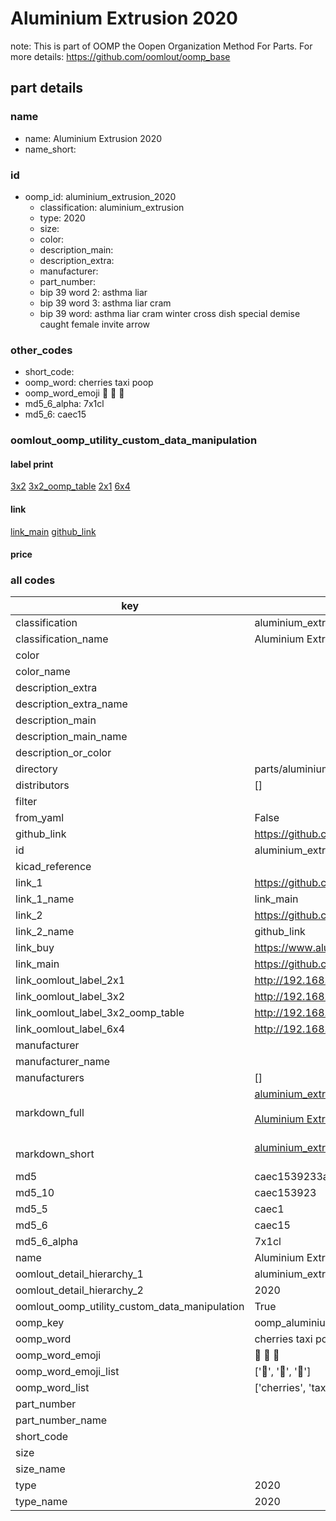 # Aluminium Extrusion 2020  

note: This is part of OOMP the Oopen Organization Method For Parts. For more details: https://github.com/oomlout/oomp_base

##  part details





### name
* name: Aluminium Extrusion 2020
* name_short: 
### id
* oomp_id: aluminium_extrusion_2020
  * classification: aluminium_extrusion
  * type: 2020
  * size: 
  * color: 
  * description_main: 
  * description_extra: 
  * manufacturer: 
  * part_number: 
  * bip 39 word 2: asthma liar
  * bip 39 word 3: asthma liar cram
  * bip 39 word: asthma liar cram winter cross dish special demise caught female invite arrow

### other_codes
* short_code: 
* oomp_word: cherries taxi poop
* oomp_word_emoji :cherries: :taxi: :poop:
* md5_6_alpha: 7x1cl
* md5_6: caec15






### oomlout_oomp_utility_custom_data_manipulation
#### label print
[3x2](http://192.168.1.245:1112/?label=oomp%207x1cl)
[3x2_oomp_table](http://192.168.1.107:1112/?label=oomp%207x1cl)
[2x1](http://192.168.1.242:1112/?label=oomp%207x1cl)
[6x4](http://192.168.1.55:1112/?label=oomp%207x1cl)    

#### link

[link_main](https://github.com/oomlout/oomlout_oomp_current_version_messy/tree/main/parts/aluminium_extrusion_2020) [github_link](https://github.com/oomlout/oomlout_oomp_part_src/tree/main/parts/aluminium_extrusion_2020)                             

#### price







### all codes 
| key | value |  
| --- | --- |  
| classification | aluminium_extrusion |  
| classification_name | Aluminium Extrusion |  
| color |  |  
| color_name |  |  
| description_extra |  |  
| description_extra_name |  |  
| description_main |  |  
| description_main_name |  |  
| description_or_color |   |  
| directory | parts/aluminium_extrusion_2020 |  
| distributors | [] |  
| filter |  |  
| from_yaml | False |  
| github_link | https://github.com/oomlout/oomlout_oomp_part_src/tree/main/parts/aluminium_extrusion_2020 |  
| id | aluminium_extrusion_2020 |  
| kicad_reference |  |  
| link_1 | https://github.com/oomlout/oomlout_oomp_current_version_messy/tree/main/parts/aluminium_extrusion_2020 |  
| link_1_name | link_main |  
| link_2 | https://github.com/oomlout/oomlout_oomp_part_src/tree/main/parts/aluminium_extrusion_2020 |  
| link_2_name | github_link |  
| link_buy | https://www.aluminium-profile.co.uk/20x20-aluminium-profile-kjn992888 |  
| link_main | https://github.com/oomlout/oomlout_oomp_current_version_messy/tree/main/parts/aluminium_extrusion_2020 |  
| link_oomlout_label_2x1 | http://192.168.1.242:1112/?label=oomp%207x1cl |  
| link_oomlout_label_3x2 | http://192.168.1.245:1112/?label=oomp%207x1cl |  
| link_oomlout_label_3x2_oomp_table | http://192.168.1.107:1112/?label=oomp%207x1cl |  
| link_oomlout_label_6x4 | http://192.168.1.55:1112/?label=oomp%207x1cl |  
| manufacturer |  |  
| manufacturer_name |  |  
| manufacturers | [] |  
| markdown_full | [aluminium_extrusion_2020](https://github.com/oomlout/oomlout_oomp_current_version_messy/tree/main/parts/aluminium_extrusion_2020)<br>[](https://github.com/oomlout/oomlout_oomp_current_version_messy/tree/main/parts/aluminium_extrusion_2020)<br>[Aluminium Extrusion 2020](https://github.com/oomlout/oomlout_oomp_current_version_messy/tree/main/parts/aluminium_extrusion_2020)<br><br> |  
| markdown_short | [aluminium_extrusion_2020](https://github.com/oomlout/oomlout_oomp_current_version_messy/tree/main/parts/aluminium_extrusion_2020)<br><br> |  
| md5 | caec1539233a5a1cfc9a0fc064603070 |  
| md5_10 | caec153923 |  
| md5_5 | caec1 |  
| md5_6 | caec15 |  
| md5_6_alpha | 7x1cl |  
| name | Aluminium Extrusion 2020 |  
| oomlout_detail_hierarchy_1 | aluminium_extrusion |  
| oomlout_detail_hierarchy_2 | 2020 |  
| oomlout_oomp_utility_custom_data_manipulation | True |  
| oomp_key | oomp_aluminium_extrusion_2020 |  
| oomp_word | cherries taxi poop |  
| oomp_word_emoji | :cherries: :taxi: :poop: |  
| oomp_word_emoji_list | [':cherries:', ':taxi:', ':poop:'] |  
| oomp_word_list | ['cherries', 'taxi', 'poop'] |  
| part_number |  |  
| part_number_name |  |  
| short_code |  |  
| size |  |  
| size_name |  |  
| type | 2020 |  
| type_name | 2020 |  
